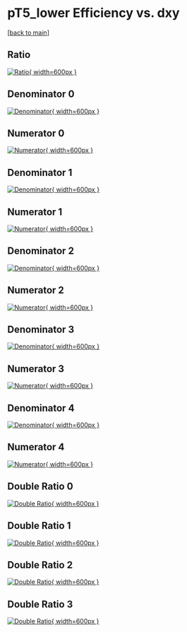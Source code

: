 # pT5_lower Efficiency vs. dxy

[[back to main](./)]



## Ratio

[![Ratio](../mtv/var/pT5_lower_xtr_11_-1_eff_dxy.png){ width=600px }](../mtv/var/pT5_lower_xtr_11_-1_eff_dxy.pdf)

## Denominator 0

[![Denominator](../mtv/den/pT5_lower_xtr_11_-1_eff_dxy_den0.png){ width=600px }](../mtv/den/pT5_lower_xtr_11_-1_eff_dxy_den0.pdf)

## Numerator 0

[![Numerator](../mtv/num/pT5_lower_xtr_11_-1_eff_dxy_num0.png){ width=600px }](../mtv/num/pT5_lower_xtr_11_-1_eff_dxy_num0.pdf)

## Denominator 1

[![Denominator](../mtv/den/pT5_lower_xtr_11_-1_eff_dxy_den1.png){ width=600px }](../mtv/den/pT5_lower_xtr_11_-1_eff_dxy_den1.pdf)

## Numerator 1

[![Numerator](../mtv/num/pT5_lower_xtr_11_-1_eff_dxy_num1.png){ width=600px }](../mtv/num/pT5_lower_xtr_11_-1_eff_dxy_num1.pdf)

## Denominator 2

[![Denominator](../mtv/den/pT5_lower_xtr_11_-1_eff_dxy_den2.png){ width=600px }](../mtv/den/pT5_lower_xtr_11_-1_eff_dxy_den2.pdf)

## Numerator 2

[![Numerator](../mtv/num/pT5_lower_xtr_11_-1_eff_dxy_num2.png){ width=600px }](../mtv/num/pT5_lower_xtr_11_-1_eff_dxy_num2.pdf)

## Denominator 3

[![Denominator](../mtv/den/pT5_lower_xtr_11_-1_eff_dxy_den3.png){ width=600px }](../mtv/den/pT5_lower_xtr_11_-1_eff_dxy_den3.pdf)

## Numerator 3

[![Numerator](../mtv/num/pT5_lower_xtr_11_-1_eff_dxy_num3.png){ width=600px }](../mtv/num/pT5_lower_xtr_11_-1_eff_dxy_num3.pdf)

## Denominator 4

[![Denominator](../mtv/den/pT5_lower_xtr_11_-1_eff_dxy_den4.png){ width=600px }](../mtv/den/pT5_lower_xtr_11_-1_eff_dxy_den4.pdf)

## Numerator 4

[![Numerator](../mtv/num/pT5_lower_xtr_11_-1_eff_dxy_num4.png){ width=600px }](../mtv/num/pT5_lower_xtr_11_-1_eff_dxy_num4.pdf)

## Double Ratio 0

[![Double Ratio](../mtv/ratio/pT5_lower_xtr_11_-1_eff_dxy_ratio0.png){ width=600px }](../mtv/ratio/pT5_lower_xtr_11_-1_eff_dxy_ratio0.pdf)

## Double Ratio 1

[![Double Ratio](../mtv/ratio/pT5_lower_xtr_11_-1_eff_dxy_ratio1.png){ width=600px }](../mtv/ratio/pT5_lower_xtr_11_-1_eff_dxy_ratio1.pdf)

## Double Ratio 2

[![Double Ratio](../mtv/ratio/pT5_lower_xtr_11_-1_eff_dxy_ratio2.png){ width=600px }](../mtv/ratio/pT5_lower_xtr_11_-1_eff_dxy_ratio2.pdf)

## Double Ratio 3

[![Double Ratio](../mtv/ratio/pT5_lower_xtr_11_-1_eff_dxy_ratio3.png){ width=600px }](../mtv/ratio/pT5_lower_xtr_11_-1_eff_dxy_ratio3.pdf)

